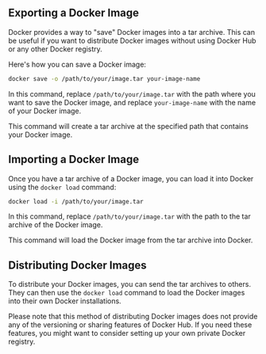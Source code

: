 ## Exporting a Docker Image

Docker provides a way to "save" Docker images into a tar archive. This can be useful if you want to distribute Docker images without using Docker Hub or any other Docker registry.

Here's how you can save a Docker image:

```bash
docker save -o /path/to/your/image.tar your-image-name
```

In this command, replace `/path/to/your/image.tar` with the path where you want to save the Docker image, and replace `your-image-name` with the name of your Docker image.

This command will create a tar archive at the specified path that contains your Docker image.

## Importing a Docker Image

Once you have a tar archive of a Docker image, you can load it into Docker using the `docker load` command:

```bash
docker load -i /path/to/your/image.tar
```

In this command, replace `/path/to/your/image.tar` with the path to the tar archive of the Docker image.

This command will load the Docker image from the tar archive into Docker.

## Distributing Docker Images

To distribute your Docker images, you can send the tar archives to others. They can then use the `docker load` command to load the Docker images into their own Docker installations.

Please note that this method of distributing Docker images does not provide any of the versioning or sharing features of Docker Hub. If you need these features, you might want to consider setting up your own private Docker registry.